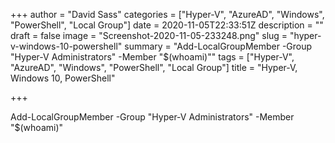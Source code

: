 +++
author = "David Sass"
categories = ["Hyper-V", "AzureAD", "Windows", "PowerShell", "Local Group"]
date = 2020-11-05T22:33:51Z
description = ""
draft = false
image = "Screenshot-2020-11-05-233248.png"
slug = "hyper-v-windows-10-powershell"
summary = "Add-LocalGroupMember -Group \"Hyper-V Administrators\" -Member \"$(whoami)\""
tags = ["Hyper-V", "AzureAD", "Windows", "PowerShell", "Local Group"]
title = "Hyper-V, Windows 10, PowerShell"

+++


Add-LocalGroupMember -Group "Hyper-V Administrators" -Member "$(whoami)"


